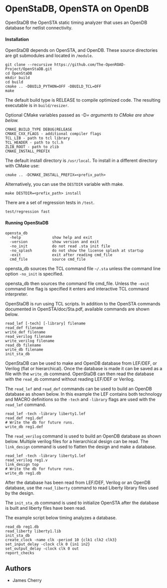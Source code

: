 # OpenStaDB, OpenSTA on OpenDB

OpenStaDB the OpenSTA static timing analyzer that uses an OpenDB
database for netlist connectivity.

#### Installation

OpenStaDB depends on OpenSTA, and OpenDB. These source directories are
git submodules and located in `/module`.

```
git clone --recursive https://github.com/The-OpenROAD-Project/OpenStaDB.git
cd OpenStaDB
mkdir build
cd build
cmake .. -DBUILD_PYTHON=OFF -DBUILD_TCL=OFF
make
```

The default build type is RELEASE to compile optimized code.
The resulting executable is in `build/resizer`.

Optional CMake variables passed as -D<var>=<value> arguments to CMake are show below.

```
CMAKE_BUILD_TYPE DEBUG|RELEASE
CMAKE_CXX_FLAGS - additional compiler flags
TCL_LIB - path to tcl library
TCL_HEADER - path to tcl.h
ZLIB_ROOT - path to zlib
CMAKE_INSTALL_PREFIX
```

The default install directory is `/usr/local`.
To install in a different directory with CMake use:

```
cmake .. -DCMAKE_INSTALL_PREFIX=<prefix_path>
```

Alternatively, you can use the `DESTDIR` variable with make.

```
make DESTDIR=<prefix_path> install
```

There are a set of regression tests in `/test`.

```
test/regression fast
```

#### Running OpenStaDB

```
opensta_db
  -help              show help and exit
  -version           show version and exit
  -no_init           do not read .sta init file
  -no_splash         do not show the license splash at startup
  -exit              exit after reading cmd_file
  cmd_file           source cmd_file
```

opensta_db sources the TCL command file `~/.sta` unless the command
line option `-no_init` is specified.

opensta_db then sources the command file cmd_file. Unless the `-exit`
command line flag is specified it enters and interactive TCL command
interpreter.

OpenStaDB is run using TCL scripts.  In addition to the OpenSTA
commands documented in OpenSTA/doc/Sta.pdf, available commands are
shown below.

```
read_lef [-tech] [-library] filename
read_def filename
write_def filename
read_verilog filename
write_verilog filename
read_db filename
write_db filename
init_sta_db
```

OpenStaDB can be used to make and OpenDB database from LEF/DEF, or
Verilog (flat or hierarchical). Once the database is made it can be
saved as a file with the `write_db` command. OpenStaDB can then read
the database with the `read_db` command without reading LEF/DEF or
Verilog.

The `read_lef` and `read_def` commands can be used to build an OpenDB
database as shown below. In this example the LEF contains both
technology and MACRO definitions so the `-tech` and `-library` flags
are used with the `read_lef` command.

```
read_lef -tech -library liberty1.lef
read_def reg1.def
# Write the db for future runs.
write_db reg1.def
```

The `read_verilog` command is used to build an OpenDB database as
shown below. Multiple verilog files for a hierarchical design can be
read.  The `link_design` command is used to flatten the design
and make a database.

```
read_lef -tech -library liberty1.lef
read_verilog reg1.v
link_design top
# Write the db for future runs.
write_db reg1.db
```

After the database has been read from LEF/DEF, Verilog or an OpenDB
database, use the `read_liberty` command to read Liberty library files
used by the design.

The `init_sta_db` command is used to initialize OpenSTA after the database
is built and liberty files have been read.

The example script below timing analyzes a database.

```
read_db reg1.db
read_liberty liberty1.lib
init_sta_db
create_clock -name clk -period 10 {clk1 clk2 clk3}
set_input_delay -clock clk 0 {in1 in2}
set_output_delay -clock clk 0 out
report_checks
```

## Authors

* James Cherry
